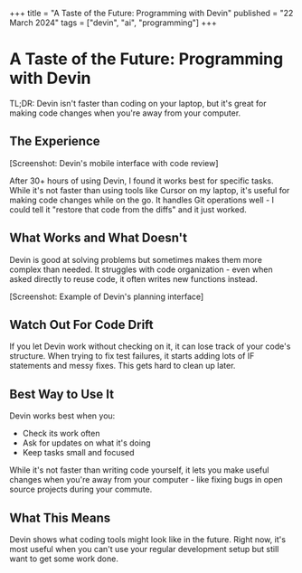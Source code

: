 +++
title = "A Taste of the Future: Programming with Devin"
published = "22 March 2024"
tags = ["devin", "ai", "programming"]
+++

# A Taste of the Future: Programming with Devin

TL;DR: Devin isn't faster than coding on your laptop, but it's great for making code changes when you're away from your computer.

## The Experience

[Screenshot: Devin's mobile interface with code review]

After 30+ hours of using Devin, I found it works best for specific tasks. While it's not faster than using tools like Cursor on my laptop, it's useful for making code changes while on the go. It handles Git operations well - I could tell it "restore that code from the diffs" and it just worked.

## What Works and What Doesn't

Devin is good at solving problems but sometimes makes them more complex than needed. It struggles with code organization - even when asked directly to reuse code, it often writes new functions instead.

[Screenshot: Example of Devin's planning interface]

## Watch Out For Code Drift

If you let Devin work without checking on it, it can lose track of your code's structure. When trying to fix test failures, it starts adding lots of IF statements and messy fixes. This gets hard to clean up later.

## Best Way to Use It

Devin works best when you:
- Check its work often
- Ask for updates on what it's doing
- Keep tasks small and focused

While it's not faster than writing code yourself, it lets you make useful changes when you're away from your computer - like fixing bugs in open source projects during your commute.

## What This Means

Devin shows what coding tools might look like in the future. Right now, it's most useful when you can't use your regular development setup but still want to get some work done.
